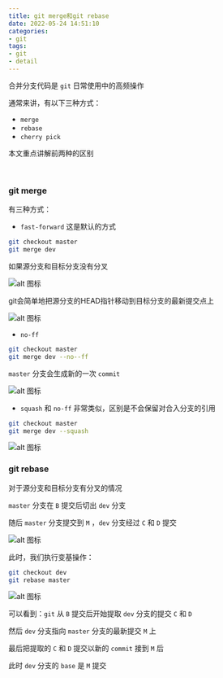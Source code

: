 ```yaml
---
title: git merge和git rebase
date: 2022-05-24 14:51:10
categories:
- git
tags:
- git
- detail
---
```


合并分支代码是 `git` 日常使用中的高频操作

通常来讲，有以下三种方式：

- `merge` 
- `rebase`
- `cherry pick`

本文重点讲解前两种的区别

<br/>

### git merge

有三种方式：

- `fast-forward` 这是默认的方式

```bash
git checkout master
git merge dev
```

如果源分支和目标分支没有分叉

![alt 图标](http://img.czjge.cn/blog/202205241533.png)

git会简单地把源分支的HEAD指针移动到目标分支的最新提交点上

![alt 图标](http://img.czjge.cn/blog/202205241538.png)

- `no-ff` 

```bash
git checkout master
git merge dev --no--ff
```

`master` 分支会生成新的一次 `commit` 

![alt 图标](http://img.czjge.cn/blog/202205241547.png)

- `squash` 和 `no-ff` 非常类似，区别是不会保留对合入分支的引用

```bash
git checkout master
git merge dev --squash 
```

![alt 图标](http://img.czjge.cn/blog/202205241549.png)

### git rebase

对于源分支和目标分支有分叉的情况

`master` 分支在 `B` 提交后切出 `dev` 分支

随后 `master` 分支提交到 `M` ，`dev` 分支经过 `C` 和 `D` 提交

![alt 图标](http://img.czjge.cn/blog/202205241601.png)

此时，我们执行变基操作：

```bash
git checkout dev
git rebase master
```

![alt 图标](http://img.czjge.cn/blog/202205241623.png)

可以看到：`git` 从 `B` 提交后开始提取 `dev` 分支的提交 `C` 和 `D` 

然后 `dev` 分支指向 `master` 分支的最新提交 `M` 上

最后把提取的 `C` 和 `D` 提交以新的 `commit` 接到 `M` 后

此时 `dev` 分支的 `base` 是 `M` 提交
